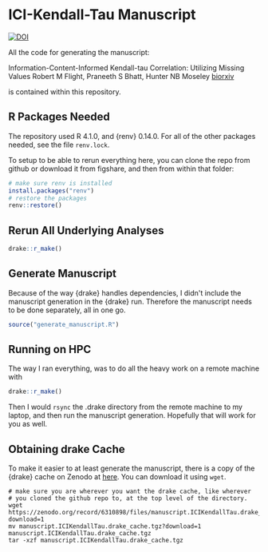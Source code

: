 
# ICI-Kendall-Tau Manuscript

[![DOI](https://zenodo.org/badge/429873882.svg)](https://zenodo.org/badge/latestdoi/429873882)

All the code for generating the manuscript:

Information-Content-Informed Kendall-tau Correlation: Utilizing Missing Values
Robert M Flight, Praneeth S Bhatt, Hunter NB Moseley
[biorxiv](https://doi.org/10.1101/2022.02.24.481854)

is contained within this repository.

## R Packages Needed

The repository used R 4.1.0, and {renv} 0.14.0.
For all of the other packages needed, see the file `renv.lock`.

To setup to be able to rerun everything here, you can clone the repo from github or download it from figshare, and then from within that folder:

```r
# make sure renv is installed
install.packages("renv")
# restore the packages
renv::restore()
```

## Rerun All Underlying Analyses

```r
drake::r_make()
```

## Generate Manuscript

Because of the way {drake} handles dependencies, I didn't include the manuscript generation in the {drake} run.
Therefore the manuscript needs to be done separately, all in one go.

```r
source("generate_manuscript.R")
```

## Running on HPC

The way I ran everything, was to do all the heavy work on a remote machine with 

```r
drake::r_make()
```

Then I would `rsync` the .drake directory from the remote machine to my laptop, and then run the manuscript generation.
Hopefully that will work for you as well.

## Obtaining drake Cache

To make it easier to at least generate the manuscript, there is a copy of the {drake} cache on Zenodo at [here]().
You can download it using `wget`.

```
# make sure you are wherever you want the drake cache, like wherever
# you cloned the github repo to, at the top level of the directory.
wget https://zenodo.org/record/6310898/files/manuscript.ICIKendallTau.drake_cache.tgz?download=1
mv manuscript.ICIKendallTau.drake_cache.tgz?download=1 manuscript.ICIKendallTau.drake_cache.tgz
tar -xzf manuscript.ICIKendallTau.drake_cache.tgz
```
